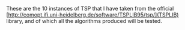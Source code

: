 These are the 10 instances of TSP that I have taken from the official [http://comopt.ifi.uni-heidelberg.de/software/TSPLIB95/tsp/](TSPLIB) library, and of which all the algorithms produced will be tested.
